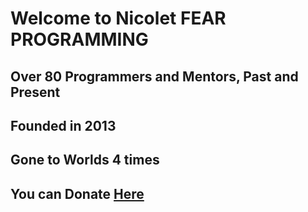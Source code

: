 #                 Welcome to Nicolet FEAR PROGRAMMING
## Over 80 Programmers and Mentors, Past and Present
## Founded in 2013
## Gone to Worlds 4 times
## You can Donate [Here](https://nicoletfear.com/donate/)
